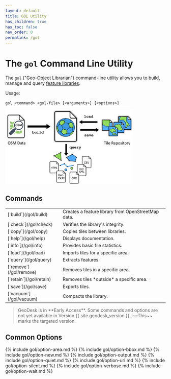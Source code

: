 ```yaml
---
layout: default
title: GOL Utility
has_children: true
has_toc: false
nav_order: 0
permalink: /gol
---
```


# The `gol` Command Line Utility

The `gol` ("Geo-Object Librarian") command-line utility allows you to build, manage and
query [feature libraries](/libraries).

Usage:

    gol <command> <gol-file> [<arguments>] [<options>]

<img class="figure" src="/img/gol-diagram2.png" width=400>

## Commands

<table>
<tr>
<td markdown="1">
[`build`](/gol/build)
</td>
<td markdown="1">
Creates a feature library from OpenStreetMap data.
</td>
</tr>

<tr>
<td markdown="1">
[`check`](/gol/check)
</td>
<td markdown="1">
Verifies the library's integrity.
</td>
</tr>

<tr>
<td markdown="1">
[`copy`](/gol/copy)
</td>
<td markdown="1">
Copies tiles between libraries.
</td>
</tr>

<tr>
<td markdown="1">
[`help`](/gol/help)
</td>
<td markdown="1">
Displays documentation.
</td>
</tr>

<tr>
<td markdown="1">
[`info`](/gol/info)
</td>
<td markdown="1">
Provides basic file statistics.
</td>
</tr>

<tr>
<td markdown="1">
[`load`](/gol/load)
</td>
<td markdown="1">
Imports tiles for a specific area.
</td>
</tr>

<tr>
<td markdown="1">
[`query`](/gol/query)
</td>
<td markdown="1">
Extracts features.
</td>
</tr>

<tr>
<td markdown="1">
[`remove`](/gol/remove)
</td>
<td markdown="1">
Removes tiles in a specific area.
</td>
</tr>

<tr>
<td markdown="1">
[`retain`](/gol/retain)
</td>
<td markdown="1">
Removes tiles *outside* a specific area.
</td>
</tr>

<tr>
<td markdown="1">
[`save`](/gol/save)
</td>
<td markdown="1">
Exports tiles.
</td>
</tr>

<tr>
<td markdown="1">
[`vacuum`](/gol/vacuum)
</td>
<td markdown="1">
Compacts the library.
</td>
</tr>

</table>

<blockquote class="note" markdown="1">
GeoDesk is in **Early Access**. Some commands and options are not yet available in Version {{ site.geodesk_version }}. ~~This~~ marks the targeted version.
</blockquote>


## Common Options

{% include gol/option-area.md %}
{% include gol/option-bbox.md %}
{% include gol/option-new.md %}
{% include gol/option-output.md %}
{% include gol/option-quiet.md %}
{% include gol/option-url.md %}
{% include gol/option-silent.md %}
{% include gol/option-verbose.md %}
{% include gol/option-wait.md %}
